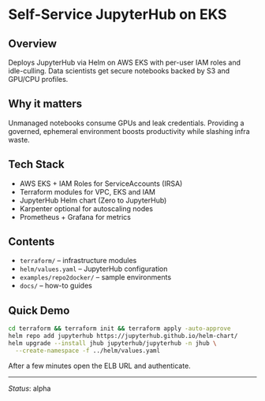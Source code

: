 # Self-Service JupyterHub on EKS

## Overview
Deploys JupyterHub via Helm on AWS EKS with per-user IAM roles and idle-culling. Data scientists get secure notebooks backed by S3 and GPU/CPU profiles.

## Why it matters
Unmanaged notebooks consume GPUs and leak credentials. Providing a governed, ephemeral environment boosts productivity while slashing infra waste.

## Tech Stack
* AWS EKS + IAM Roles for ServiceAccounts (IRSA)
* Terraform modules for VPC, EKS and IAM
* JupyterHub Helm chart (Zero to JupyterHub)
* Karpenter optional for autoscaling nodes
* Prometheus + Grafana for metrics

## Contents
* `terraform/` – infrastructure modules
* `helm/values.yaml` – JupyterHub configuration
* `examples/repo2docker/` – sample environments
* `docs/` – how-to guides

## Quick Demo
```bash
cd terraform && terraform init && terraform apply -auto-approve
helm repo add jupyterhub https://jupyterhub.github.io/helm-chart/
helm upgrade --install jhub jupyterhub/jupyterhub -n jhub \
  --create-namespace -f ../helm/values.yaml
```

After a few minutes open the ELB URL and authenticate.

---
*Status*: alpha

